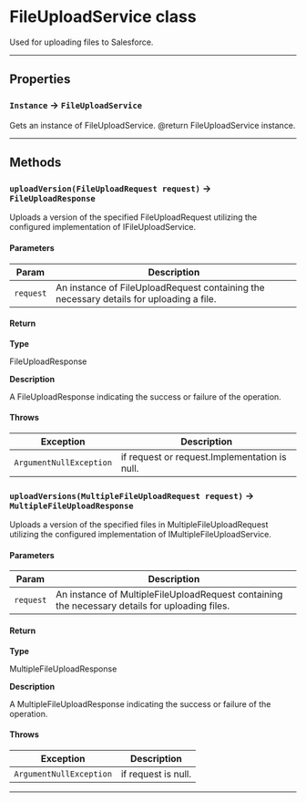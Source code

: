 # FileUploadService class

Used for uploading files to Salesforce.

---
## Properties

### `Instance` → `FileUploadService`

Gets an instance of FileUploadService. @return FileUploadService instance.

---
## Methods
### `uploadVersion(FileUploadRequest request)` → `FileUploadResponse`

Uploads a version of the specified FileUploadRequest utilizing the configured implementation of IFileUploadService.

#### Parameters
|Param|Description|
|-----|-----------|
|`request` |  An instance of FileUploadRequest containing the necessary details for uploading a file. |

#### Return

**Type**

FileUploadResponse

**Description**

A FileUploadResponse indicating the success or failure of the operation.

#### Throws
|Exception|Description|
|---------|-----------|
|`ArgumentNullException` |  if request or request.Implementation is null. |

### `uploadVersions(MultipleFileUploadRequest request)` → `MultipleFileUploadResponse`

Uploads a version of the specified files in MultipleFileUploadRequest utilizing the configured implementation of IMultipleFileUploadService.

#### Parameters
|Param|Description|
|-----|-----------|
|`request` |  An instance of MultipleFileUploadRequest containing the necessary details for uploading files. |

#### Return

**Type**

MultipleFileUploadResponse

**Description**

A MultipleFileUploadResponse indicating the success or failure of the operation.

#### Throws
|Exception|Description|
|---------|-----------|
|`ArgumentNullException` |  if request is null. |

---
